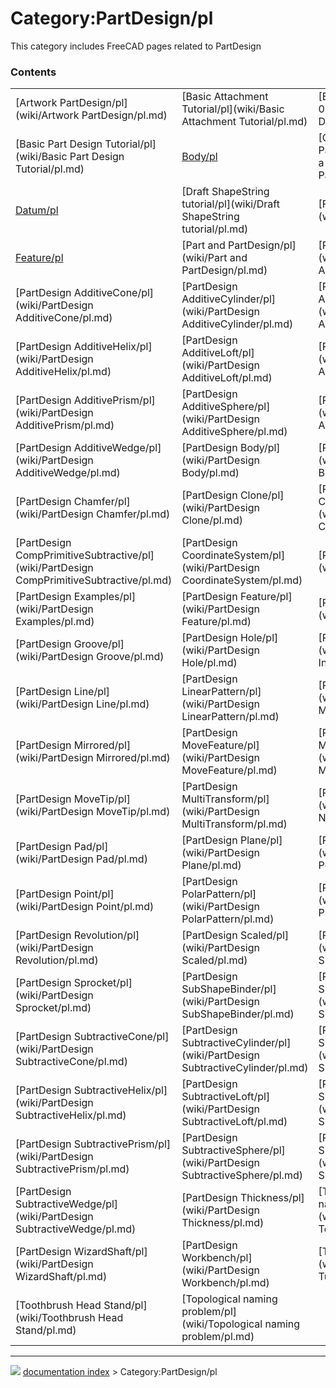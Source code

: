 # Category:PartDesign/pl
This category includes FreeCAD pages related to PartDesign

### Contents

|     |     |     |
| --- | --- | --- |
| [Artwork PartDesign/pl](wiki/Artwork PartDesign/pl.md) | [Basic Attachment Tutorial/pl](wiki/Basic Attachment Tutorial/pl.md) | [Basic Part Design Tutorial 019/pl](wiki/Basic Part Design Tutorial 019/pl.md) |
| [Basic Part Design Tutorial/pl](wiki/Basic Part Design Tutorial/pl.md) | [Body/pl](wiki/Body/pl.md) | [Creating a simple part with PartDesign/pl](wiki/Creating a simple part with PartDesign/pl.md) |
| [Datum/pl](wiki/Datum/pl.md) | [Draft ShapeString tutorial/pl](wiki/Draft ShapeString tutorial/pl.md) | [Feature editing/pl](wiki/Feature editing/pl.md) |
| [Feature/pl](wiki/Feature/pl.md) | [Part and PartDesign/pl](wiki/Part and PartDesign/pl.md) | [PartDesign AdditiveBox/pl](wiki/PartDesign AdditiveBox/pl.md) |
| [PartDesign AdditiveCone/pl](wiki/PartDesign AdditiveCone/pl.md) | [PartDesign AdditiveCylinder/pl](wiki/PartDesign AdditiveCylinder/pl.md) | [PartDesign AdditiveEllipsoid/pl](wiki/PartDesign AdditiveEllipsoid/pl.md) |
| [PartDesign AdditiveHelix/pl](wiki/PartDesign AdditiveHelix/pl.md) | [PartDesign AdditiveLoft/pl](wiki/PartDesign AdditiveLoft/pl.md) | [PartDesign AdditivePipe/pl](wiki/PartDesign AdditivePipe/pl.md) |
| [PartDesign AdditivePrism/pl](wiki/PartDesign AdditivePrism/pl.md) | [PartDesign AdditiveSphere/pl](wiki/PartDesign AdditiveSphere/pl.md) | [PartDesign AdditiveTorus/pl](wiki/PartDesign AdditiveTorus/pl.md) |
| [PartDesign AdditiveWedge/pl](wiki/PartDesign AdditiveWedge/pl.md) | [PartDesign Body/pl](wiki/PartDesign Body/pl.md) | [PartDesign Boolean/pl](wiki/PartDesign Boolean/pl.md) |
| [PartDesign Chamfer/pl](wiki/PartDesign Chamfer/pl.md) | [PartDesign Clone/pl](wiki/PartDesign Clone/pl.md) | [PartDesign CompPrimitiveAdditive/pl](wiki/PartDesign CompPrimitiveAdditive/pl.md) |
| [PartDesign CompPrimitiveSubtractive/pl](wiki/PartDesign CompPrimitiveSubtractive/pl.md) | [PartDesign CoordinateSystem/pl](wiki/PartDesign CoordinateSystem/pl.md) | [PartDesign Draft/pl](wiki/PartDesign Draft/pl.md) |
| [PartDesign Examples/pl](wiki/PartDesign Examples/pl.md) | [PartDesign Feature/pl](wiki/PartDesign Feature/pl.md) | [PartDesign Fillet/pl](wiki/PartDesign Fillet/pl.md) |
| [PartDesign Groove/pl](wiki/PartDesign Groove/pl.md) | [PartDesign Hole/pl](wiki/PartDesign Hole/pl.md) | [PartDesign InvoluteGear/pl](wiki/PartDesign InvoluteGear/pl.md) |
| [PartDesign Line/pl](wiki/PartDesign Line/pl.md) | [PartDesign LinearPattern/pl](wiki/PartDesign LinearPattern/pl.md) | [PartDesign Migrate/pl](wiki/PartDesign Migrate/pl.md) |
| [PartDesign Mirrored/pl](wiki/PartDesign Mirrored/pl.md) | [PartDesign MoveFeature/pl](wiki/PartDesign MoveFeature/pl.md) | [PartDesign MoveFeatureInTree/pl](wiki/PartDesign MoveFeatureInTree/pl.md) |
| [PartDesign MoveTip/pl](wiki/PartDesign MoveTip/pl.md) | [PartDesign MultiTransform/pl](wiki/PartDesign MultiTransform/pl.md) | [PartDesign NewSketch/pl](wiki/PartDesign NewSketch/pl.md) |
| [PartDesign Pad/pl](wiki/PartDesign Pad/pl.md) | [PartDesign Plane/pl](wiki/PartDesign Plane/pl.md) | [PartDesign Pocket/pl](wiki/PartDesign Pocket/pl.md) |
| [PartDesign Point/pl](wiki/PartDesign Point/pl.md) | [PartDesign PolarPattern/pl](wiki/PartDesign PolarPattern/pl.md) | [PartDesign Preferences/pl](wiki/PartDesign Preferences/pl.md) |
| [PartDesign Revolution/pl](wiki/PartDesign Revolution/pl.md) | [PartDesign Scaled/pl](wiki/PartDesign Scaled/pl.md) | [PartDesign ShapeBinder/pl](wiki/PartDesign ShapeBinder/pl.md) |
| [PartDesign Sprocket/pl](wiki/PartDesign Sprocket/pl.md) | [PartDesign SubShapeBinder/pl](wiki/PartDesign SubShapeBinder/pl.md) | [PartDesign SubtractiveBox/pl](wiki/PartDesign SubtractiveBox/pl.md) |
| [PartDesign SubtractiveCone/pl](wiki/PartDesign SubtractiveCone/pl.md) | [PartDesign SubtractiveCylinder/pl](wiki/PartDesign SubtractiveCylinder/pl.md) | [PartDesign SubtractiveEllipsoid/pl](wiki/PartDesign SubtractiveEllipsoid/pl.md) |
| [PartDesign SubtractiveHelix/pl](wiki/PartDesign SubtractiveHelix/pl.md) | [PartDesign SubtractiveLoft/pl](wiki/PartDesign SubtractiveLoft/pl.md) | [PartDesign SubtractivePipe/pl](wiki/PartDesign SubtractivePipe/pl.md) |
| [PartDesign SubtractivePrism/pl](wiki/PartDesign SubtractivePrism/pl.md) | [PartDesign SubtractiveSphere/pl](wiki/PartDesign SubtractiveSphere/pl.md) | [PartDesign SubtractiveTorus/pl](wiki/PartDesign SubtractiveTorus/pl.md) |
| [PartDesign SubtractiveWedge/pl](wiki/PartDesign SubtractiveWedge/pl.md) | [PartDesign Thickness/pl](wiki/PartDesign Thickness/pl.md) | [Template:PartDesign Tools navi/pl](wiki/Template_PartDesign Tools navi/pl.md) |
| [PartDesign WizardShaft/pl](wiki/PartDesign WizardShaft/pl.md) | [PartDesign Workbench/pl](wiki/PartDesign Workbench/pl.md) | [Thread for Screw Tutorial/pl](wiki/Thread for Screw Tutorial/pl.md) |
| [Toothbrush Head Stand/pl](wiki/Toothbrush Head Stand/pl.md) | [Topological naming problem/pl](wiki/Topological naming problem/pl.md) |



---
![](images/Right_arrow.png) [documentation index](../README.md) > Category:PartDesign/pl
